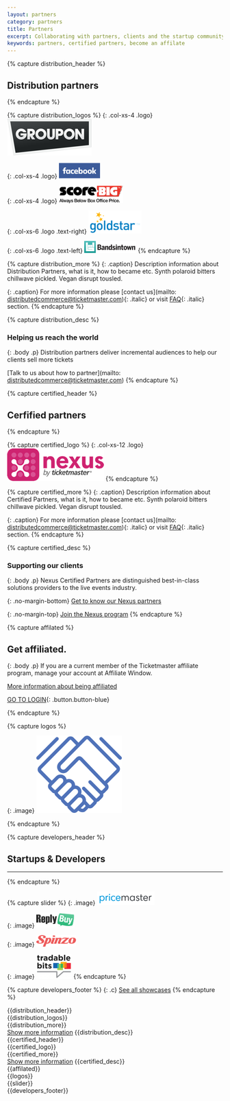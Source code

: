 ```yaml
---
layout: partners
category: partners
title: Partners
excerpt: Collaborating with partners, clients and the startup community to build experiences that delight fans everywhere.
keywords: partners, certified partners, become an affilate
---
```


{% capture distribution_header %}
## Distribution partners
{% endcapture %}

{% capture distribution_logos %}
{: .col-xs-4 .logo}
[![Groupon](/assets/img/partners/groupon-logo.png)](/products-and-docs/under-development/)

{: .col-xs-4 .logo}
[![Facebook](/assets/img/partners/logos/new-facebook-logo-2015-400-x-400.png)](/products-and-docs/under-development/)

{: .col-xs-4 .logo}
[![Scorebig](/assets/img/partners/logos/score-big-logo.png)](/products-and-docs/under-development/)

{: .col-xs-6 .logo .text-right}
[![Goldstar](/assets/img/partners/logos/goldstar-logo-blue-on-white-small.png)](/products-and-docs/under-development/)

{: .col-xs-6 .logo .text-left}
[![Bandsintown](/assets/img/partners/logos/bandsintown-logo-black-w-bounding-box.png)](/products-and-docs/under-development/)
{% endcapture %}

{% capture distribution_more %}
{: .caption}
Description information about Distribution Partners, what is it, how to became etc. Synth polaroid bitters chillwave pickled. Vegan disrupt tousled.

{: .caption}
For more information please [contact us](mailto: distributedcommerce@ticketmaster.com){: .italic} or visit [FAQ](/support/faq){: .italic} section.
{% endcapture %}

{% capture distribution_desc %}
### Helping us reach the world

{: .body .p}
Distribution partners deliver incremental audiences to help our clients sell more tickets

[Talk to us about how to partner](mailto: distributedcommerce@ticketmaster.com)
{% endcapture %}


{% capture certified_header %}
## Cerfified partners
{% endcapture %}

{% capture certified_logo %}
{: .col-xs-12 .logo}
[![Nexus](/assets/img/partners/nexus-logo.png)](/products-and-docs/under-development/)
{% endcapture %}

{% capture certified_more %}
{: .caption}
Description information about Certified Partners, what is it, how to became etc. Synth polaroid bitters chillwave pickled. Vegan disrupt tousled.

{: .caption}
For more information please [contact us](mailto: distributedcommerce@ticketmaster.com){: .italic} or visit [FAQ](/support/faq){: .italic} section.
{% endcapture %}

{% capture certified_desc %}
### Supporting our clients

{: .body .p}
Nexus Certified Partners are distinguished best-in-class solutions providers to the live events industry.

{: .no-margin-bottom}
[Get to know our Nexus partners](/partners/certified-partners/)

{: .no-margin-top}
[Join the Nexus program](/products-and-docs/under-development/)
{% endcapture %}


{% capture affilated %}

## Get affiliated.

{: .body .p}
If you are a current member of the Ticketmaster affiliate program, manage your account at Affiliate Window.

[More information about being affiliated](/products-and-docs/under-development/)

[GO TO LOGIN](https://darwin.affiliatewindow.com/login){: .button.button-blue}

{% endcapture %}


{% capture logos %}

{: .image}
![Hands](/assets/img/partners/ic-hands.svg)

{% endcapture %}


{% capture developers_header %}
## Startups &amp; Developers

----
{% endcapture %}

{% capture slider %}
{: .image}
![Groupon](/assets/img/partners/pricemaster-logo.png)

{: .image}
![Groupon](/assets/img/partners/reply-logo.png)

{: .image}
![Groupon](/assets/img/partners/spinzo-logo.png)

{: .image}
![Groupon](/assets/img/partners/tradablebits-logo.png)
{% endcapture %}

{% capture developers_footer %}
{: .c}
[See all showcases](/products-and-docs/under-development/)
{% endcapture %}


<div class="row parnters">
  <div class="row-container row-partners">
    <div class="col-xs-12 col-md-12">
<div class="col-xs-12 col-md-6" markdown="1">
{{distribution_header}}
<div class="image">
<div class="logo-container" markdown="1">
{{distribution_logos}}
<div class="clearfix"></div>
</div>
</div>
<div class="show-more" markdown="1">
{{distribution_more}}
</div>
<a href="#" class="show-more-link">Show more information</a>
{{distribution_desc}}
</div>
<div class="col-xs-12 col-md-6" markdown="1">
{{certified_header}}
<div class="image">
<div class="logo-container" markdown="1">
{{certified_logo}}
<div class="clearfix"></div>
</div>
</div>
<div class="show-more">
<div markdown="1">
{{certified_more}}
</div>
</div>
<a href="#" class="show-more-link">Show more information</a>
{{certified_desc}}
</div>
    </div>
  </div>
</div>

<div class="slice-left partn slice-top-left slice-bottom-left xs-center">
    <div class="row">
        <div class="row-container row-affilate">
<div class="col-xs-12 col-sm-7" markdown="1">
{{affilated}}
</div>
<div class="col-xs-12 col-sm-5 pics" markdown="1">
{{logos}}
</div>
        </div>
    </div>
</div>

<div class="row developers">
  <div class="row-container row-developers">

<div id="slider" markdown="1">
{{slider}}
</div>
<div class="col-xs-12 col-md-12" markdown="1">
{{developers_footer}}
</div>
  </div>
</div>
